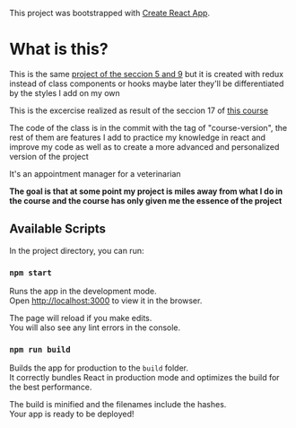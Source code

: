 This project was bootstrapped with [Create React App](https://github.com/facebook/create-react-app).

# What is this?

This is the same [project of the seccion 5 and 9](https://github.com/miguelseguramx/administrador-veterinario) but it is created with redux instead of class components or hooks maybe later they'll be differentiated by the styles I add on my own

This is the excercise realized as result of the seccion 17 of [this course](https://www.udemy.com/course/react-de-principiante-a-experto-creando-mas-de-10-aplicaciones/)

The code of the class is in the commit with the tag of "course-version", the rest of them are features I add to practice my knowledge in react and improve my code as well as to create a more advanced and personalized version of the project

It's an appointment manager for a veterinarian

**The goal is that at some point my project is miles away from what I do in the course and the course has only given me the essence of the project**

## Available Scripts

In the project directory, you can run:

### `npm start`

Runs the app in the development mode.<br />
Open [http://localhost:3000](http://localhost:3000) to view it in the browser.

The page will reload if you make edits.<br />
You will also see any lint errors in the console.

### `npm run build`

Builds the app for production to the `build` folder.<br />
It correctly bundles React in production mode and optimizes the build for the best performance.

The build is minified and the filenames include the hashes.<br />
Your app is ready to be deployed!
